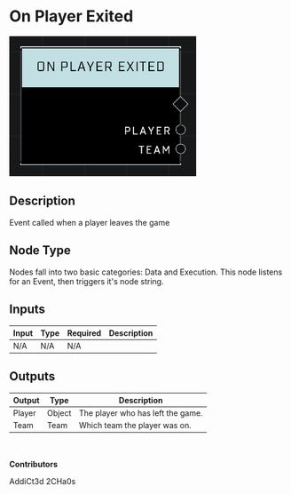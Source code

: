 # On Player Exited
![](../../../.gitbook/assets/on-player-exited.png)
## Description
Event called when a player leaves the game

## Node Type
Nodes fall into two basic categories: Data and Execution. This node listens for an Event, then triggers it's node string.

## Inputs
| Input | Type | Required | Description |
|------------------|------------------|----------|--------------------------------------------------------------|
| N/A | N/A | N/A | |

## Outputs
| Output | Type | Description |
|------------------|------------------|--------------------------------------------------------------|
| Player | Object | The player who has left the game. |
| Team | Team | Which team the player was on. |

\
\
**Contributors**

AddiCt3d 2CHa0s